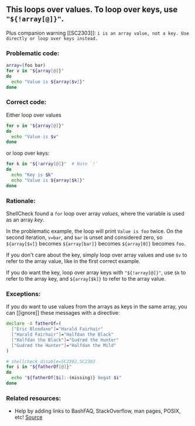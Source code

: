 ## This loops over values. To loop over keys, use `"${!array[@]}"`.

Plus companion warning [[SC2303]]: `i is an array value, not a key. Use directly or loop over keys instead.`

### Problematic code:

```sh
array=(foo bar)
for v in "${array[@]}"
do
  echo "Value is ${array[$v]}"
done
```

### Correct code:

Either loop over values 

```sh
for v in "${array[@]}"
do
  echo "Value is $v"
done
```

or loop over keys:

```sh
for k in "${!array[@]}"  # Note `!`
do
  echo "Key is $k"
  echo "Value is ${array[$k]}"
done
```

### Rationale:

ShellCheck found a `for` loop over array *values*, where the variable is used as an array *key*. 

In the problematic example, the loop will print `Value is foo` twice. On the second iteration, `v=bar`, and `bar` is unset and considered zero, so `${array[$v]}` becomes `${array[bar]}` becomes `${array[0]}` becomes `foo`.

If you don't care about the key, simply loop over array values and use `$v` to refer to the array value, like in the first correct example.

If you do want the key, loop over array keys with `"${!array[@]}"`, use `$k` to refer to the array key, and `${array[$k]}` to refer to the array value.

### Exceptions:

If you do want to use values from the arrays as keys in the same array, you can [[ignore]] these messages with a directive:

```sh
declare -A fatherOf=(
  ["Eric Bloodaxe"]="Harald Fairhair"
  ["Harald Fairhair"]="Halfdan the Black"
  ["Halfdan the Black"]="Gudrød the Hunter"
  ["Gudrød the Hunter"]="Halfdan the Mild"
)

# shellcheck disable=SC2302,SC2303
for i in "${fatherOf[@]}" 
do
  echo "${fatherOf[$i]:-(missing)} begat $i"
done
```

### Related resources:

* Help by adding links to BashFAQ, StackOverflow, man pages, POSIX, etc!
[Source](https://github.com/koalaman/shellcheck/wiki/SC2302)

